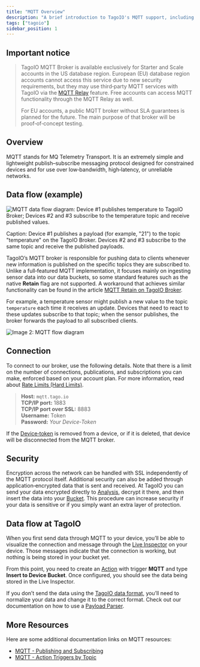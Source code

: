 ```yaml
---
title: "MQTT Overview"
description: "A brief introduction to TagoIO's MQTT support, including availability restrictions, an overview of the MQTT protocol, and a diagram showing data flow between devices and the TagoIO MQTT broker."
tags: ["tagoio"]
sidebar_position: 1
---
```

## Important notice

> TagoIO MQTT Broker is available exclusively for Starter and Scale accounts in the US database region. European (EU) database region accounts cannot access this service due to new security requirements, but they may use third‑party MQTT services with TagoIO via the [MQTT Relay](/tagoio/integrations/connecting-your-mqtt-broker-to-tagoio) feature. Free accounts can access MQTT functionality through the MQTT Relay as well.
>
> For EU accounts, a public MQTT broker without SLA guarantees is planned for the future. The main purpose of that broker will be proof‑of‑concept testing.

## Overview

MQTT stands for MQ Telemetry Transport. It is an extremely simple and lightweight publish–subscribe messaging protocol designed for constrained devices and for use over low‑bandwidth, high‑latency, or unreliable networks.

## Data flow (example)

![MQTT data flow diagram: Device #1 publishes temperature to TagoIO Broker; Devices #2 and #3 subscribe to the temperature topic and receive published values.](/docs_imagem/tagoio/mqtt-3.png)

Caption: Device #1 publishes a payload (for example, "21") to the topic "temperature" on the TagoIO Broker. Devices #2 and #3 subscribe to the same topic and receive the published payloads.

TagoIO’s MQTT broker is responsible for pushing data to clients whenever new information is published on the specific topics they are subscribed to. Unlike a full‑featured MQTT implementation, it focuses mainly on ingesting sensor data into our data buckets, so some standard features such as the native **Retain** flag are not supported. A workaround that achieves similar functionality can be found in the article [MQTT Retain on TagoIO Broker](/tagoio/mqtt-retain-on-tagoio-broker).

For example, a temperature sensor might publish a new value to the topic `temperature` each time it receives an update. Devices that need to react to these updates subscribe to that topic; when the sensor publishes, the broker forwards the payload to all subscribed clients.

![Image 2: MQTT flow diagram](/docs_imagem/tagoio/external-0d4c4dd6.png)

## Connection

To connect to our broker, use the following details. Note that there is a limit on the number of connections, publications, and subscriptions you can make, enforced based on your account plan. For more information, read about [Rate Limits (Hard Limits)](/tagoio/rate-limits-hard-limits).

> **Host:** `mqtt.tago.io`  
> **TCP/IP port:** 1883  
> **TCP/IP port over SSL:** 8883  
> **Username:** Token  
> **Password:** _Your Device‑Token_

If the [Device‑token](/tagoio/devices/device-token) is removed from a device, or if it is deleted, that device will be disconnected from the MQTT broker.

## Security

Encryption across the network can be handled with SSL independently of the MQTT protocol itself. Additional security can also be added through application‑encrypted data that is sent and received. At TagoIO you can send your data encrypted directly to [Analysis](/tagoio/analysis/analysis-overview), decrypt it there, and then insert the data into your [Bucket](/tagoio/devices/devices). This procedure can increase security if your data is sensitive or if you simply want an extra layer of protection.

## Data flow at TagoIO

When you first send data through MQTT to your device, you’ll be able to visualize the connection and message through the [Live Inspector](/tagoio/live-inspector) on your device. Those messages indicate that the connection is working, but nothing is being stored in your bucket yet.

From this point, you need to create an [Action](/tagoio/actions/actions) with trigger **MQTT** and type **Insert to Device Bucket**. Once configured, you should see the data being stored in the Live Inspector.

If you don’t send the data using the [TagoIO data format](/tagoio/data-management/sending-data), you’ll need to normalize your data and change it to the correct format. Check out our documentation on how to use a [Payload Parser](/tagoio/payload-parser/payload-parser).

## More Resources

Here are some additional documentation links on MQTT resources:

- [MQTT - Publishing and Subscribing](/tagoio/mqtt-publishing-and-subscribing)
- [MQTT - Action Triggers by Topic](/tagoio/trigger-by-mqtt-topic)